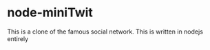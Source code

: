 node-miniTwit
=============

This is a clone of the famous social network. This is written in nodejs entirely 

